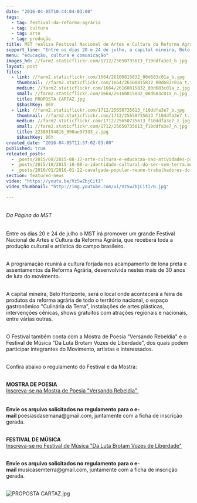 ```yaml
---
date: "2016-04-05T10:44:04-03:00"
tags:
  - tag: festival-da-reforma-agrária
  - tag: cultura
  - tag: arte
  - tag: produção
title: MST realiza Festival Nacional de Artes e Cultura da Reforma Agrária
support_line: "Entre os dias 20 e 24 de julho, a capital mineira, Belo Horizonte, receberá toda a produção cultural e artística do campo brasileiro"
menu: "educação, cultura e comunicação"
images_hd: //farm2.staticflickr.com/1712/25650735613_f10ddfa3e7_b.jpg
layout: post
files:
  - link: //farm2.staticflickr.com/1664/26160815832_00d683c01a_b.jpg
    thumbnail: //farm2.staticflickr.com/1664/26160815832_00d683c01a_t.jpg
    medium: //farm2.staticflickr.com/1664/26160815832_00d683c01a_z.jpg
    small: //farm2.staticflickr.com/1664/26160815832_00d683c01a_n.jpg
    title: PROPOSTA CARTAZ.jpg
    $$hashKey: 06V
  - link: //farm2.staticflickr.com/1712/25650735613_f10ddfa3e7_b.jpg
    thumbnail: //farm2.staticflickr.com/1712/25650735613_f10ddfa3e7_t.jpg
    medium: //farm2.staticflickr.com/1712/25650735613_f10ddfa3e7_z.jpg
    small: //farm2.staticflickr.com/1712/25650735613_f10ddfa3e7_n.jpg
    title: 22380194816_090ae97333_z.jpg
    $$hashKey: 06Y
created_date: "2016-04-05T11:57:02-03:00"
published: true
releated_posts:
  - _posts/2015/08/2015-08-17-arte-cultura-e-educacao-sao-atividades-protagonizadas-pela-juventude-no-norte-na-ba.md
  - _posts/2015/10/2015-10-08-a-identidade-cultural-do-ser-sem-terra.md
  - _posts/2016/01/2016-01-22-cavalgada-popular-reune-trabalhadores-do-campo-e-da-cidade-na-ba.md
section: featured-news
video: "https://youtu.be/VzSwZbjCitI"
video_thumbnail: "http://img.youtube.com/vi/VzSwZbjCitI/0.jpg"

---
```

<p><br />
<em style="line-height: 20.8px;">Da P&aacute;gina do MST</em></p>

<p><br />
Entre os dias 20 e 24 de julho o MST ir&aacute; promover um grande Festival Nacional de Artes e Cultura da Reforma Agr&aacute;ria,&nbsp;que receber&aacute; toda a produ&ccedil;&atilde;o cultural e art&iacute;stica do campo brasileiro.</p>

<p><br />
A programa&ccedil;&atilde;o reunir&aacute; a cultura forjada nos acampamento de lona preta e assentamentos da Reforma Agr&aacute;ria, desenvolvida nestes mais de 30 anos de luta do movimento.&nbsp;</p>

<p><br />
A capital mineira, Belo Horizonte, ser&aacute; o local onde acontecer&aacute; a&nbsp;feira de produtos da reforma agr&aacute;ria de todo o territ&oacute;rio nacional, o espa&ccedil;o gastron&ocirc;mico &quot;Culin&aacute;ria da Terra&quot;, instala&ccedil;&otilde;es de artes pl&aacute;sticas, interven&ccedil;&otilde;es c&ecirc;nicas, shows gratuitos com atra&ccedil;&otilde;es regionais e nacionais, entre v&aacute;rias outras.&nbsp;</p>

<p><br />
O Festival tamb&eacute;m conta com a Mostra de Poesia &quot;Versando Rebeldia&quot; e o Festival de M&uacute;sica &quot;Da Luta Brotam Vozes de Liberdade&quot;, dos quais podem participar integrantes do Movimento, artistas e interessados.&nbsp;</p>

<p><br />
Confira abaixo o regulamento do Festival e da Mostra:</p>

<p><br />
<strong>MOSTRA DE POESIA</strong><br />
<a href="http://goo.gl/forms/Rm9e497Xlp">Inscreva-se na Mostra de Poesia &quot;Versando Rebeldia&quot;&nbsp;</a><br />
<br />
<br />
<strong>Envie os arquivo solicitados no regulamento para o e-mail&nbsp;</strong>poesiasdasemana@gmail.com, juntamente com a ficha de inscri&ccedil;&atilde;o gerada.</p>

<p><br />
<strong>FESTIVAL DE M&Uacute;SICA</strong><br />
<a href="http://goo.gl/forms/FFBEYLvIMv">Inscreva-se no Festival de M&uacute;sica &quot;Da Luta Brotam Vozes de Liberdade&quot;</a></p>

<p><br />
<strong>Envie os arquivo solicitados no regulamento para o e-mail&nbsp;</strong>musicasemterra@gmail.com, juntamente com a ficha de inscri&ccedil;&atilde;o gerada.<br />
&nbsp;</p>

<p><img alt="PROPOSTA CARTAZ.jpg" src="//farm2.staticflickr.com/1664/26160815832_00d683c01a_b.jpg" /></p>
